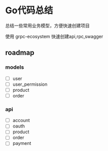 # Go代码总结

总结一些常用业务模型，方便快速创建项目

使用 grpc-ecosystem 快速创建api,rpc,swagger

## roadmap

### models

- [ ] user
- [ ] user_permission
- [ ] product
- [ ] order

### api

- [ ] account
- [ ] oauth
- [ ] product
- [ ] order
- [ ] payment